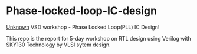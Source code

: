 # Phase-locked-loop-IC-design


[Unknown](https://user-images.githubusercontent.com/78468534/127773628-e4e34bdf-b1f9-419e-a96e-614dadd79a9b.jpeg)
VSD workshop - Phase Locked Loop(PLL) IC Design!

This repo is the report for 5-day workshop on RTL design using Verilog with SKY130 Technology by VLSI sytem design.
